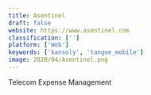 ```yaml
---
title: Asentinel
draft: false 
website: https://www.asentinel.com
classification: ['']
platform: ['Web']
keywords: ['kansoly', 'tangoe_mobile']
image: 2020/04/Asentinel.png
---
```

Telecom Expense Management